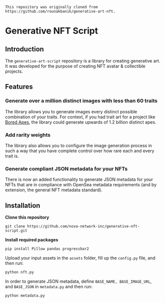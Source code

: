 ```shell
This repository was originally cloned from https://github.com/rounakbanik/generative-art-nft.
```

# Generative NFT Script

## Introduction

The `generative-art-script` repository is a library for creating generative art. It was developed for the purpose of creating NFT avatar & collectible projects.

## Features

### Generate over a million distinct images with less than 60 traits
The library allows you to generate images every distinct possible combination of your traits. For context, if you had trait art for a project like [Bored Apes](https://boredapeyachtclub.com/#/home), the library could generate upwards of 1.2 billion distinct apes.

### Add rarity weights
The library also allows you to configure the image generation process in such a way that you have complete control over how rare each and every trait is.

### Generate compliant JSON metadata for your NFTs
There is now an added functionality to generate JSON metadata for your NFTs that are in compliance with OpenSea metadata requirements (and by extension, the general NFT metadata standard).

## Installation

**Clone this repository**

```shell
git clone https://github.com/nova-network-inc/generative-nft-script.git
```

**Install required packages**

```shell
pip install Pillow pandas progressbar2
```

Upload your input assets in the `assets` folder, fill up the `config.py` file, and then run:

```shell
python nft.py
```

In order to generate JSON metadata, define `BASE_NAME, BASE_IMAGE_URL`, and `BASE_JSON` in `metadata.py` and then run:

```shell
python metadata.py
```
